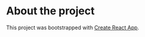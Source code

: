 # About the project

This project was bootstrapped with [Create React App](https://github.com/facebook/create-react-app).
